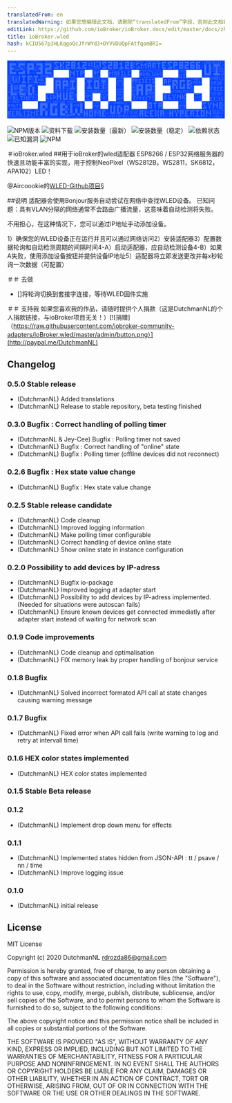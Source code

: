 ```yaml
---
translatedFrom: en
translatedWarning: 如果您想编辑此文档，请删除“translatedFrom”字段，否则此文档将再次自动翻译
editLink: https://github.com/ioBroker/ioBroker.docs/edit/master/docs/zh-cn/adapterref/iobroker.wled/README.md
title: ioBroker.wled
hash: kCIU567p3HLKqgoQcJfrWYd3+DYVVDUQpFAtfqomBRI=
---
```

![商标](../../../en/adapterref/iobroker.wled/admin/wled_large.png)

![NPM版本](http://img.shields.io/npm/v/iobroker.wled.svg)
![资料下载](https://img.shields.io/npm/dm/iobroker.wled.svg)
![安装数量（最新）](http://iobroker.live/badges/wled-installed.svg)
![安装数量（稳定）](http://iobroker.live/badges/wled-stable.svg)
![依赖状态](https://img.shields.io/david/iobroker-community-adapters/iobroker.wled.svg)
![已知漏洞](https://snyk.io/test/github/iobroker-community-adapters/ioBroker.wled/badge.svg)
![NPM](https://nodei.co/npm/iobroker.wled.png?downloads=true)

＃ioBroker.wled
##用于ioBroker的wled适配器
ESP8266 / ESP32网络服务器的快速且功能丰富的实现，用于控制NeoPixel（WS2812B，WS2811，SK6812，APA102）LED！

@Aircoookie的[WLED-Github项目](https://github.com/Aircoookie/WLED)§

##说明
适配器会使用Bonjour服务自动尝试在网络中查找WLED设备。
已知问题：具有VLAN分隔的网络通常不会路由广播流量，这意味着自动检测将失败。

不用担心，在这种情况下，您可以通过IP地址手动添加设备。

1）确保您的WLED设备正在运行并且可以通过网络访问2）安装适配器3）配置数据轮询和自动检测周期的间隔时间4-A）启动适配器，应自动检测设备4-B）如果A失败，使用添加设备按钮并提供设备IP地址5）适配器将立即发送更改并每x秒轮询一次数据（可配置）

＃＃ 去做
* []将轮询切换到套接字连接，等待WLED固件实施

＃＃ 支持我
如果您喜欢我的作品，请随时提供个人捐款（这是DutchmanNL的个人捐款链接，与ioBroker项目无关！）[![捐赠]（https://raw.githubusercontent.com/iobroker-community-adapters/ioBroker.wled/master/admin/button.png）](http://paypal.me/DutchmanNL)

## Changelog

### 0.5.0 Stable release
* (DutchmanNL) Added translations
* (DutchmanNL) Release to stable repository, beta testing finished

### 0.3.0 Bugfix : Correct handling of polling timer
* (DutchmanNL  & Jey-Cee) Bugfix : Polling timer not saved
* (DutchmanNL) Bugfix : Correct handling of "online" state
* (DutchmanNL) Bugfix : Polling timer (offline devices did not reconnect)

### 0.2.6 Bugfix : Hex state value change
* (DutchmanNL) Bugfix : Hex state value change

### 0.2.5 Stable release candidate
* (DutchmanNL) Code cleanup
* (DutchmanNL) Improved logging information
* (DutchmanNL) Make polling timer configurable
* (DutchmanNL) Correct handling of device online state
* (DutchmanNL) Show online state in instance configuration

### 0.2.0 Possibility to add devices by IP-adress
* (DutchmanNL) Bugfix io-package
* (DutchmanNL) Improved logging at adapter start
* (DutchmanNL) Possibility to add devices by IP-adress implemented. (Needed for situations were autoscan fails)
* (DutchmanNL) Ensure known devices get connected immediatly after adapter start instead of waiting for network scan

### 0.1.9 Code improvements
* (DutchmanNL) Code cleanup and optimalisation
* (DutchmanNL) FIX memory leak by proper handling of bonjour service

### 0.1.8 Bugfix
* (DutchmanNL) Solved incorrect formated API call at state changes causing warning message

### 0.1.7 Bugfix
* (DutchmanNL) Fixed error when API call fails (write warning to log and retry at intervall time)

### 0.1.6 HEX color states implemented
* (DutchmanNL) HEX color states implemented

### 0.1.5 Stable Beta release

### 0.1.2
* (DutchmanNL) Implement drop down menu for effects

### 0.1.1
* (DutchmanNL) Implemented states hidden from JSON-API : tt / psave / nn / time
* (DutchmanNL) Improve logging issue

### 0.1.0
* (DutchmanNL) initial release

## License
MIT License

Copyright (c) 2020 DutchmanNL <rdrozda86@gmail.com>

Permission is hereby granted, free of charge, to any person obtaining a copy
of this software and associated documentation files (the "Software"), to deal
in the Software without restriction, including without limitation the rights
to use, copy, modify, merge, publish, distribute, sublicense, and/or sell
copies of the Software, and to permit persons to whom the Software is
furnished to do so, subject to the following conditions:

The above copyright notice and this permission notice shall be included in all
copies or substantial portions of the Software.

THE SOFTWARE IS PROVIDED "AS IS", WITHOUT WARRANTY OF ANY KIND, EXPRESS OR
IMPLIED, INCLUDING BUT NOT LIMITED TO THE WARRANTIES OF MERCHANTABILITY,
FITNESS FOR A PARTICULAR PURPOSE AND NONINFRINGEMENT. IN NO EVENT SHALL THE
AUTHORS OR COPYRIGHT HOLDERS BE LIABLE FOR ANY CLAIM, DAMAGES OR OTHER
LIABILITY, WHETHER IN AN ACTION OF CONTRACT, TORT OR OTHERWISE, ARISING FROM,
OUT OF OR IN CONNECTION WITH THE SOFTWARE OR THE USE OR OTHER DEALINGS IN THE
SOFTWARE.